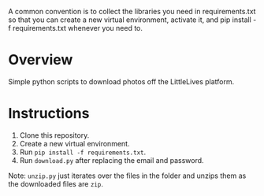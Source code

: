 A common convention is to collect the libraries you need in requirements.txt so that you can create a new virtual environment, activate it, and pip install -f requirements.txt whenever you need to.

# Overview

Simple python scripts to download photos off the LittleLives platform.

# Instructions

1. Clone this repository.
2. Create a new virtual environment.
3. Run `pip install -f requirements.txt`.
4. Run `download.py` after replacing the email and password.

Note: `unzip.py` just iterates over the files in the folder and unzips them as the downloaded files are `zip`.
